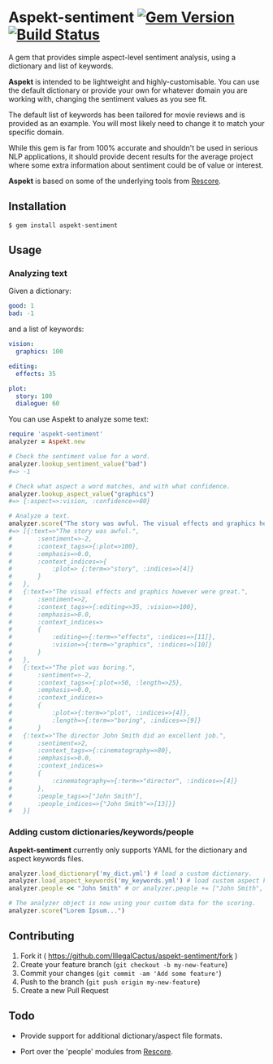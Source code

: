 # Aspekt-sentiment [![Gem Version](https://badge.fury.io/rb/aspekt-sentiment.svg)](http://badge.fury.io/rb/aspekt-sentiment) [![Build Status](https://travis-ci.org/IllegalCactus/aspekt-sentiment.svg?branch=master)](https://travis-ci.org/IllegalCactus/aspekt-sentiment)

A gem that provides simple aspect-level sentiment analysis, using a dictionary and list of keywords.

**Aspekt** is intended to be lightweight and highly-customisable. You can use the default dictionary or provide your own for whatever domain you are working with, changing the sentiment values as you see fit.

The default list of keywords has been tailored for movie reviews and is provided as an example. You will most likely need to change it to match your specific domain.

While this gem is far from 100% accurate and shouldn't be used in serious NLP applications, it should provide decent results for the average project where some extra information about sentiment could be of value or interest.

**Aspekt** is based on some of the underlying tools from [Rescore](https://github.com/charlieegan3/rescore).

## Installation

	$ gem install aspekt-sentiment

## Usage

### Analyzing text

Given a dictionary:

```yml
good: 1
bad: -1
```

and a list of keywords:

```yml
vision:
  graphics: 100

editing:
  effects: 35

plot:
  story: 100
  dialogue: 60
```

You can use Aspekt to analyze some text:

```ruby
require 'aspekt-sentiment'
analyzer = Aspekt.new

# Check the sentiment value for a word.
analyzer.lookup_sentiment_value("bad")
#=> -1

# Check what aspect a word matches, and with what confidence.
analyzer.lookup_aspect_value("graphics")
#=> {:aspect=>:vision, :confidence=>80}

# Analyze a text.
analyzer.score("The story was awful. The visual effects and graphics however were great. The plot was boring. The director John Smith did an excellent job.")
#=> [{:text=>"The story was awful.",
#		:sentiment=>-2,
#		:context_tags=>{:plot=>100},
#		:emphasis=>0.0,
#		:context_indices=>{
#			:plot=> {:term=>"story", :indices=>[4]}
#		}
#	},
#	{:text=>"The visual effects and graphics however were great.",
#		:sentiment=>2,
#		:context_tags=>{:editing=>35, :vision=>100},
#		:emphasis=>0.0,
#		:context_indices=>
#		{
#			:editing=>{:term=>"effects", :indices=>[11]},
#			:vision=>{:term=>"graphics", :indices=>[10]}
#		}
#	},
#	{:text=>"The plot was boring.",
#		:sentiment=>-2,
#		:context_tags=>{:plot=>50, :length=>25},
#		:emphasis=>0.0,
#		:context_indices=>
#		{
#			:plot=>{:term=>"plot", :indices=>[4]},
#			:length=>{:term=>"boring", :indices=>[9]}
#		}
#	{:text=>"The director John Smith did an excellent job.",
#		:sentiment=>2,
#	 	:context_tags=>{:cinematography=>80},
#	 	:emphasis=>0.0,
#	 	:context_indices=>
#	  	{
#	  		:cinematography=>{:term=>"director", :indices=>[4]}
#	  	},
#	 	:people_tags=>["John Smith"],
#	 	:people_indices=>{"John Smith"=>[13]}}
#	}]
```

### Adding custom dictionaries/keywords/people

**Aspekt-sentiment** currently only supports YAML for the dictionary and aspect keywords files.

```ruby
analyzer.load_dictionary('my_dict.yml') # load a custom dictionary.
analyzer.load_aspect_keywords('my_keywords.yml') # load custom aspect keywords.
analyzer.people << "John Smith" # or analyzer.people += ["John Smith", "John Doe"]

# The analyzer object is now using your custom data for the scoring.
analyzer.score("Lorem Ipsum...")
```

## Contributing

1. Fork it ( https://github.com/IllegalCactus/aspekt-sentiment/fork )
2. Create your feature branch (`git checkout -b my-new-feature`)
3. Commit your changes (`git commit -am 'Add some feature'`)
4. Push to the branch (`git push origin my-new-feature`)
5. Create a new Pull Request

## Todo

* Provide support for additional dictionary/aspect file formats.

* Port over the 'people' modules from [Rescore](https://github.com/charlieegan3/rescore).
